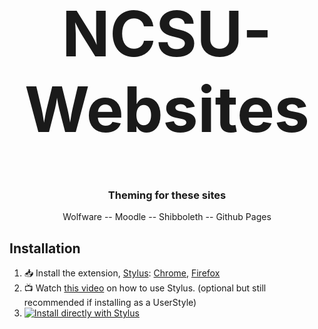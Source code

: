 <h1 align="center" style="font-size: 100px;">NCSU-Websites</h1>

<h3 align="center">Theming for these sites</h3>
<p align="center">Wolfware -- Moodle -- Shibboleth -- Github Pages</p>
 
 ## Installation
  
  1. :inbox_tray: Install the extension, [Stylus](https://github.com/openstyles): [Chrome](https://chrome.google.com/webstore/detail/stylus/clngdbkpkpeebahjckkjfobafhncgmne), [Firefox](https://addons.mozilla.org/en-US/firefox/addon/styl-us/)
  2. :tv: Watch [this video](https://youtu.be/fCVvGwoF5cQ) on how to use Stylus. (optional but still recommended if installing as a UserStyle)
  3. [![Install directly with Stylus](https://img.shields.io/badge/Install%20directly%20with-Stylus-00adad.svg)](https://raw.githubusercontent.com/SimplyJacoby/NCSU-Websites/master/ncsu-websites.user.css)
